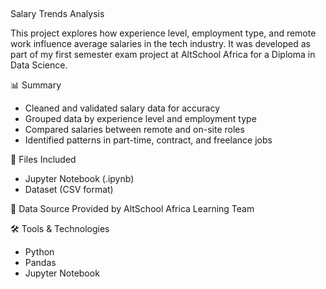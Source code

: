 ##
Salary Trends Analysis

This project explores how experience level, employment type, and remote work influence average salaries in the tech industry. It was developed as part of my first semester exam project at AltSchool Africa for a Diploma in Data Science.



📊 Summary
- Cleaned and validated salary data for accuracy
- Grouped data by experience level and employment type
- Compared salaries between remote and on-site roles
- Identified patterns in part-time, contract, and freelance jobs




📂 Files Included
- Jupyter Notebook (.ipynb)
- Dataset (CSV format)


  

🧾 Data Source
Provided by AltSchool Africa Learning Team

🛠 Tools & Technologies
- Python
- Pandas
- Jupyter Notebook

